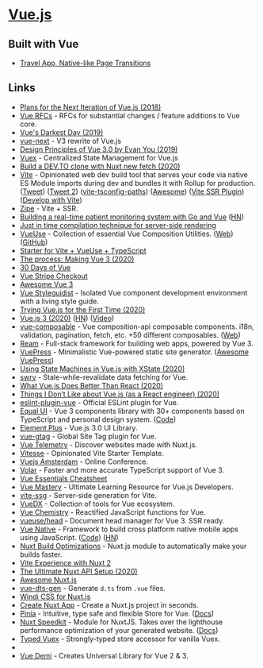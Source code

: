 # [Vue.js](https://vuejs.org)

## Built with Vue

- [Travel App, Native-like Page Transitions](https://github.com/sdras/page-transitions-travelapp)

## Links

- [Plans for the Next Iteration of Vue.js (2018)](https://medium.com/the-vue-point/plans-for-the-next-iteration-of-vue-js-777ffea6fabf)
- [Vue RFCs](https://github.com/vuejs/rfcs) - RFCs for substantial changes / feature additions to Vue core.
- [Vue's Darkest Day (2019)](https://dev.to/danielelkington/vue-s-darkest-day-3fgh#0)
- [vue-next](https://github.com/vuejs/vue-next) - V3 rewrite of Vue.js
- [Design Principles of Vue 3.0 by Evan You (2019)](https://www.youtube.com/watch?v=WLpLYhnGqPA)
- [Vuex](https://github.com/vuejs/vuex) - Centralized State Management for Vue.js
- [Build a DEV.TO clone with Nuxt new fetch (2020)](https://nuxtjs.org/blog/build-dev-to-clone-with-nuxt-new-fetch)
- [Vite](https://github.com/vitejs/vite) - Opinionated web dev build tool that serves your code via native ES Module imports during dev and bundles it with Rollup for production. ([Tweet](https://twitter.com/HerrBertling/status/1334433014038847488)) ([Tweet 2](https://twitter.com/AdamRackis/status/1334494401440206849)) ([vite-tsconfig-paths](https://github.com/aleclarson/vite-tsconfig-paths)) ([Awesome](https://github.com/vitejs/awesome-vite)) ([Vite SSR Plugin](https://github.com/brillout/vite-plugin-ssr)) ([Develop with Vite](https://www.youtube.com/watch?v=xx8gEHet6n8))
- [Zipe](https://github.com/pikax/zipe) - Vite + SSR.
- [Building a real-time patient monitoring system with Go and Vue](https://kasvith.me/posts/how-we-created-a-realtime-patient-monitoring-system-with-go-and-vue/) ([HN](https://news.ycombinator.com/item?id=23051242))
- [Just in time compilation technique for server-side rendering](https://github.com/SmallComfort/vue-ssr-jit)
- [VueUse](https://github.com/vueuse/vueuse) - Collection of essential Vue Composition Utilities. ([Web](https://vueuse.js.org/)) ([GitHub](https://github.com/vueuse))
- [Starter for Vite + VueUse + TypeScript](https://github.com/antfu/vite-vueuse-starter)
- [The process: Making Vue 3 (2020)](https://increment.com/frontend/making-vue-3/)
- [30 Days of Vue](https://github.com/fullstackio/30-days-of-vue)
- [Vue Stripe Checkout](https://github.com/jofftiquez/vue-stripe-checkout)
- [Awesome Vue 3](https://github.com/blacksonic/awesome-vue-3)
- [Vue Styleguidist](https://github.com/vue-styleguidist/vue-styleguidist) - Isolated Vue component development environment with a living style guide.
- [Trying Vue.js for the First Time (2020)](https://www.youtube.com/watch?v=3OhLUYNw0TI)
- [Vue.js 3 (2020)](https://github.com/vuejs/vue-next/releases/tag/v3.0.0) ([HN](https://news.ycombinator.com/item?id=24518295)) ([Video](https://www.youtube.com/watch?v=Vp5ANvd88x0))
- [vue-composable](https://github.com/pikax/vue-composable) - Vue composition-api composable components. i18n, validation, pagination, fetch, etc. +50 different composables. ([Web](https://pikax.me/vue-composable/))
- [Ream](https://github.com/ream/ream) - Full-stack framework for building web apps, powered by Vue 3.
- [VuePress](https://github.com/vuejs/vuepress) - Minimalistic Vue-powered static site generator. ([Awesome VuePress](https://github.com/vuepress/awesome-vuepress))
- [Using State Machines in Vue.js with XState (2020)](https://frontstuff.io/using-state-machines-in-vuejs-with-xstate)
- [swrv](https://github.com/Kong/swrv) - Stale-while-revalidate data fetching for Vue.
- [What Vue.js Does Better Than React (2020)](https://hswolff.com/blog/what-vuejs-does-better-than-react/)
- [Things I Don’t Like about Vue.js (as a React engineer) (2020)](https://hswolff.com/blog/things-i-dont-like-about-vuejs-as-a-react-engineer/)
- [eslint-plugin-vue](https://github.com/vuejs/eslint-plugin-vue) - Official ESLint plugin for Vue.
- [Equal UI](https://quatrochan.github.io/Equal/) - Vue 3 components library with 30+ components based on TypeScript and personal design system. ([Code](https://github.com/quatrochan/Equal))
- [Element Plus](https://github.com/element-plus/element-plus) - Vue.js 3.0 UI Library.
- [vue-gtag](https://github.com/MatteoGabriele/vue-gtag) - Global Site Tag plugin for Vue.
- [Vue Telemetry](https://vuetelemetry.com/) - Discover websites made with Nuxt.js.
- [Vitesse](https://github.com/antfu/vitesse) - Opinionated Vite Starter Template.
- [Vuejs Amsterdam](https://vuejs.amsterdam/) - Online Conference.
- [Volar](https://github.com/johnsoncodehk/volar) - Faster and more accurate TypeScript support of Vue 3.
- [Vue Essentials Cheatsheet](https://www.vuemastery.com/pdf/Vue-Essentials-Cheat-Sheet.pdf)
- [Vue Mastery](https://www.vuemastery.com/) - Ultimate Learning Resource for Vue.js Developers.
- [vite-ssg](https://github.com/antfu/vite-ssg) - Server-side generation for Vite.
- [VueDX](https://github.com/znck/vue-developer-experience) - Collection of tools for Vue ecosystem.
- [Vue Chemistry](https://github.com/antfu/vue-chemistry) - Reactified JavaScript functions for Vue.
- [vueuse/head](https://github.com/vueuse/head) - Document head manager for Vue 3. SSR ready.
- [Vue Native](https://vue-native.io/) - Framework to build cross platform native mobile apps using JavaScript. ([Code](https://github.com/GeekyAnts/vue-native-core)) ([HN](https://news.ycombinator.com/item?id=25927184))
- [Nuxt Build Optimizations](https://github.com/loonpwn/nuxt-build-optimisations) - Nuxt.js module to automatically make your builds faster.
- [Vite Experience with Nuxt 2](https://github.com/nuxt/vite)
- [The Ultimate Nuxt API Setup (2020)](https://hire.jonasgalvez.com.br/2020/feb/22/the-ultimate-nuxt-api-setup/)
- [Awesome Nuxt.js](https://github.com/nuxt-community/awesome-nuxt)
- [vue-dts-gen](https://github.com/egoist/vue-dts-gen) - Generate `d.ts` from `.vue` files.
- [Windi CSS for Nuxt.js](https://github.com/windicss/nuxt-windicss-module)
- [Create Nuxt App](https://github.com/nuxt/create-nuxt-app) - Create a Nuxt.js project in seconds.
- [Pinia](https://github.com/posva/pinia) - Intuitive, type safe and flexible Store for Vue. ([Docs](https://pinia.esm.dev/introduction.html))
- [Nuxt Speedkit](https://github.com/GrabarzUndPartner/nuxt-speedkit) - Module for NuxtJS. Takes over the lighthouse performance optimization of your generated website. ([Docs](https://nuxt-speedkit.grabarzundpartner.dev/))
- [Typed Vuex](https://github.com/danielroe/typed-vuex) - Strongly-typed store accessor for vanilla Vuex.
- [](https://www.youtube.com/watch?v=IMJjP6edHd0)
- [Vue Demi](https://github.com/vueuse/vue-demi) - Creates Universal Library for Vue 2 & 3.
